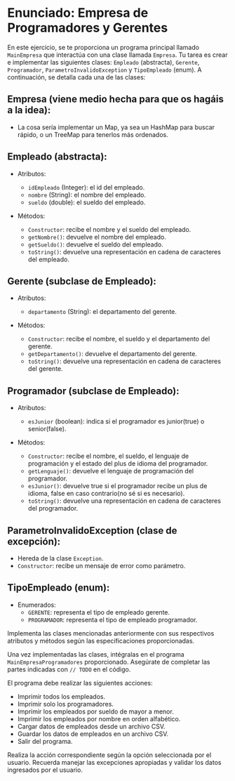 # Enunciado: Empresa de Programadores y Gerentes

En este ejercicio, se te proporciona un programa principal llamado `MainEmpresa` que interactúa con una clase llamada `Empresa`. Tu tarea es crear e implementar las siguientes clases: `Empleado` (abstracta), `Gerente`, `Programador`, `ParametroInvalidoException` y `TipoEmpleado` (enum). A continuación, se detalla cada una de las clases:

## Empresa (viene medio hecha para que os hagáis a la idea):

- La cosa sería implementar un Map, ya sea un HashMap para buscar rápido, o un TreeMap para tenerlos más ordenados.

## Empleado (abstracta):

- Atributos:
  - `idEmpleado` (Integer): el id del empleado.
  - `nombre` (String): el nombre del empleado.
  - `sueldo` (double): el sueldo del empleado.

- Métodos:
  - `Constructor`: recibe el nombre y el sueldo del empleado.
  - `getNombre()`: devuelve el nombre del empleado.
  - `getSueldo()`: devuelve el sueldo del empleado.
  - `toString()`: devuelve una representación en cadena de caracteres del empleado.

## Gerente (subclase de Empleado):

- Atributos:
  - `departamento` (String): el departamento del gerente.

- Métodos:
  - `Constructor`: recibe el nombre, el sueldo y el departamento del gerente.
  - `getDepartamento()`: devuelve el departamento del gerente.
  - `toString()`: devuelve una representación en cadena de caracteres del gerente.

## Programador (subclase de Empleado):

- Atributos:
  - `esJunior` (boolean): indica si el programador es junior(true) o senior(false).

- Métodos:
  - `Constructor`: recibe el nombre, el sueldo, el lenguaje de programación y el estado del plus de idioma del programador.
  - `getLenguaje()`: devuelve el lenguaje de programación del programador.
  - `esJunior()`: devuelve true si el programador recibe un plus de idioma, false en caso contrario(no sé si es necesario).
  - `toString()`: devuelve una representación en cadena de caracteres del programador.

## ParametroInvalidoException (clase de excepción):

- Hereda de la clase `Exception`.
- `Constructor`: recibe un mensaje de error como parámetro.

## TipoEmpleado (enum):

- Enumerados:
  - `GERENTE`: representa el tipo de empleado gerente.
  - `PROGRAMADOR`: representa el tipo de empleado programador.

Implementa las clases mencionadas anteriormente con sus respectivos atributos y métodos según las especificaciones proporcionadas.

Una vez implementadas las clases, intégralas en el programa `MainEmpresaProgramadores` proporcionado. Asegúrate de completar las partes indicadas con `// TODO` en el código.

El programa debe realizar las siguientes acciones:

- Imprimir todos los empleados.
- Imprimir solo los programadores.
- Imprimir los empleados por sueldo de mayor a menor.
- Imprimir los empleados por nombre en orden alfabético.
- Cargar datos de empleados desde un archivo CSV.
- Guardar los datos de empleados en un archivo CSV.
- Salir del programa.

Realiza la acción correspondiente según la opción seleccionada por el usuario. Recuerda manejar las excepciones apropiadas y validar los datos ingresados por el usuario.
